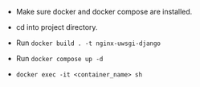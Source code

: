 
- Make sure docker and docker compose are installed.
- cd into project directory.
- Run `docker build . -t nginx-uwsgi-django`
- Run `docker compose up -d`

- `docker exec -it <container_name> sh`
